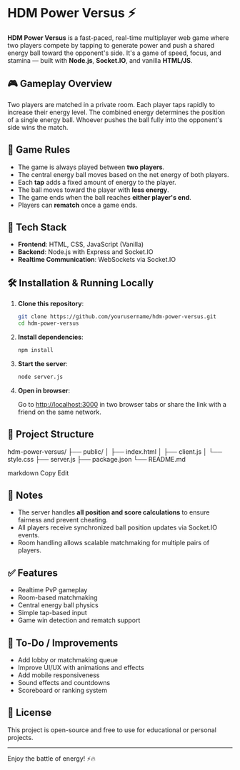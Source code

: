 # HDM Power Versus ⚡

**HDM Power Versus** is a fast-paced, real-time multiplayer web game where two players compete by tapping to generate power and push a shared energy ball toward the opponent's side. It's a game of speed, focus, and stamina — built with **Node.js**, **Socket.IO**, and vanilla **HTML/JS**.

## 🎮 Gameplay Overview

Two players are matched in a private room. Each player taps rapidly to increase their energy level. The combined energy determines the position of a single energy ball. Whoever pushes the ball fully into the opponent's side wins the match.

## 📜 Game Rules

- The game is always played between **two players**.
- The central energy ball moves based on the net energy of both players.
- Each **tap** adds a fixed amount of energy to the player.
- The ball moves toward the player with **less energy**.
- The game ends when the ball reaches **either player's end**.
- Players can **rematch** once a game ends.

## 🚀 Tech Stack

- **Frontend**: HTML, CSS, JavaScript (Vanilla)
- **Backend**: Node.js with Express and Socket.IO
- **Realtime Communication**: WebSockets via Socket.IO

## 🛠️ Installation & Running Locally

1. **Clone this repository**:

    ```bash
    git clone https://github.com/yourusername/hdm-power-versus.git
    cd hdm-power-versus
    ```

2. **Install dependencies**:

    ```bash
    npm install
    ```

3. **Start the server**:

    ```bash
    node server.js
    ```

4. **Open in browser**:

    Go to [http://localhost:3000](http://localhost:3000) in two browser tabs or share the link with a friend on the same network.

## 📁 Project Structure

hdm-power-versus/
├── public/
│ ├── index.html
│ ├── client.js
│ └── style.css
├── server.js
├── package.json
└── README.md

markdown
Copy
Edit


## 🧠 Notes

- The server handles **all position and score calculations** to ensure fairness and prevent cheating.
- All players receive synchronized ball position updates via Socket.IO events.
- Room handling allows scalable matchmaking for multiple pairs of players.

## ✅ Features

- Realtime PvP gameplay
- Room-based matchmaking
- Central energy ball physics
- Simple tap-based input
- Game win detection and rematch support

## 📌 To-Do / Improvements

- Add lobby or matchmaking queue
- Improve UI/UX with animations and effects
- Add mobile responsiveness
- Sound effects and countdowns
- Scoreboard or ranking system

## 📄 License

This project is open-source and free to use for educational or personal projects.

---

Enjoy the battle of energy! ⚡🔥
